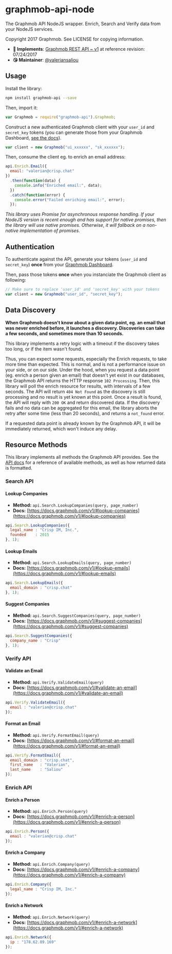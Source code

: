 # graphmob-api-node

The Graphmob API NodeJS wrapper. Enrich, Search and Verify data from your NodeJS services.

Copyright 2017 Graphmob. See LICENSE for copying information.

* **📝 Implements**: [Graphmob REST API ~ v1](https://docs.graphmob.com/v1/) at reference revision: 07/24/2017
* **😘 Maintainer**: [@valeriansaliou](https://github.com/valeriansaliou)

## Usage

Install the library:

```bash
npm install graphmob-api --save
```

Then, import it:

```javascript
var Graphmob = require("graphmob-api").Graphmob;
```

Construct a new authenticated Graphmob client with your `user_id` and `secret_key` tokens (you can generate those from your Graphmob Dashboard, [see the docs](https://docs.graphmob.com/v1/)).

```javascript
var client = new Graphmob("ui_xxxxxx", "sk_xxxxxx");
```

Then, consume the client eg. to enrich an email address:

```javascript
api.Enrich.Email({
  email: "valerian@crisp.chat"
})
  .then(function(data) {
    console.info("Enriched email:", data);
  })
  .catch(function(error) {
    console.error("Failed enriching email:", error);
  });
```

_This library uses Promise for asynchronous response handling. If your NodeJS version is recent enough and has support for native promises, then the library will use native promises. Otherwise, it will fallback on a non-native implementation of promises._

## Authentication

To authenticate against the API, generate your tokens (`user_id` and `secret_key`) **once** from your [Graphmob Dashboard](https://dashboard.graphmob.com/).

Then, pass those tokens **once** when you instanciate the Graphmob client as following:

```javascript
// Make sure to replace 'user_id' and 'secret_key' with your tokens
var client = new Graphmob("user_id", "secret_key");
```

## Data Discovery

**When Graphmob doesn't know about a given data point, eg. an email that was never enriched before, it launches a discovery. Discoveries can take a few seconds, and sometimes more than 10 seconds.**

This library implements a retry logic with a timeout if the discovery takes too long, or if the item wasn't found.

Thus, you can expect some requests, especially the Enrich requests, to take more time than expected. This is normal, and is not a performance issue on your side, or on our side. Under the hood, when you request a data point (eg. enrich a person given an email) that doesn't yet exist in our databases, the Graphmob API returns the HTTP response `102 Processing`. Then, this library will poll the enrich resource for results, with intervals of a few seconds. The API will return `404 Not Found` as the discovery is still processing and no result is yet known at this point. Once a result is found, the API will reply with `200 OK` and return discovered data. If the discovery fails and no data can be aggregated for this email, the library aborts the retry after some time (less than 20 seconds), and returns a `not_found` error.

If a requested data point is already known by the Graphmob API, it will be immediately returned, which won't induce any delay.

## Resource Methods

This library implements all methods the Graphmob API provides. See the [API docs](https://docs.graphmob.com/v1/) for a reference of available methods, as well as how returned data is formatted.

### Search API

#### Lookup Companies

* **Method:** `api.Search.LookupCompanies(query, page_number)`
* **Docs:** [https://docs.graphmob.com/v1/#lookup-companies](https://docs.graphmob.com/v1/#lookup-companies)

```javascript
api.Search.LookupCompanies({
  legal_name : "Crisp IM, Inc.",
  founded    : 2015
}, 1);
```

#### Lookup Emails

* **Method:** `api.Search.LookupEmails(query, page_number)`
* **Docs:** [https://docs.graphmob.com/v1/#lookup-emails](https://docs.graphmob.com/v1/#lookup-emails)

```javascript
api.Search.LookupEmails({
  email_domain : "crisp.chat"
}, 1);
```

#### Suggest Companies

* **Method:** `api.Search.SuggestCompanies(query, page_number)`
* **Docs:** [https://docs.graphmob.com/v1/#suggest-companies](https://docs.graphmob.com/v1/#suggest-companies)

```javascript
api.Search.SuggestCompanies({
  company_name : "Crisp"
}, 1);
```

### Verify API

#### Validate an Email

* **Method:** `api.Verify.ValidateEmail(query)`
* **Docs:** [https://docs.graphmob.com/v1/#validate-an-email](https://docs.graphmob.com/v1/#validate-an-email)

```javascript
api.Verify.ValidateEmail({
  email : "valerian@crisp.chat"
});
```

#### Format an Email

* **Method:** `api.Verify.FormatEmail(query)`
* **Docs:** [https://docs.graphmob.com/v1/#format-an-email](https://docs.graphmob.com/v1/#format-an-email)

```javascript
api.Verify.FormatEmail({
  email_domain : "crisp.chat",
  first_name   : "Valerian",
  last_name    : "Saliou"
});
```

### Enrich API

#### Enrich a Person

* **Method:** `api.Enrich.Person(query)`
* **Docs:** [https://docs.graphmob.com/v1/#enrich-a-person](https://docs.graphmob.com/v1/#enrich-a-person)

```javascript
api.Enrich.Person({
  email : "valerian@crisp.chat"
});
```

#### Enrich a Company

* **Method:** `api.Enrich.Company(query)`
* **Docs:** [https://docs.graphmob.com/v1/#enrich-a-company](https://docs.graphmob.com/v1/#enrich-a-company)

```javascript
api.Enrich.Company({
  legal_name : "Crisp IM, Inc."
});
```

#### Enrich a Network

* **Method:** `api.Enrich.Network(query)`
* **Docs:** [https://docs.graphmob.com/v1/#enrich-a-network](https://docs.graphmob.com/v1/#enrich-a-network)

```javascript
api.Enrich.Network({
  ip : "178.62.89.169"
});
```
